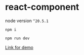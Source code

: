 # react-component
node version `^20.5.1`

```
npm i
```

```
npm run dev
```

 [Link for demo](http://papuan-demo.surge.sh/)


